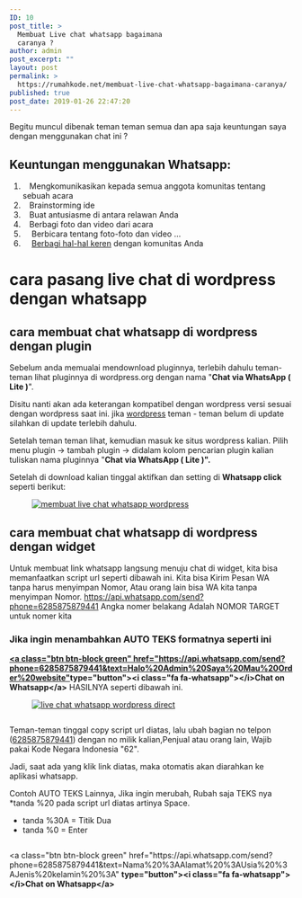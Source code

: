 ```yaml
---
ID: 10
post_title: >
  Membuat Live chat whatsapp bagaimana
  caranya ?
author: admin
post_excerpt: ""
layout: post
permalink: >
  https://rumahkode.net/membuat-live-chat-whatsapp-bagaimana-caranya/
published: true
post_date: 2019-01-26 22:47:20
---
```

<!-- wp:paragraph -->
<p>Begitu muncul dibenak teman teman semua dan apa saja keuntungan saya dengan menggunakan chat ini ?</p>
<!-- /wp:paragraph -->

<!-- wp:heading -->
<h2><a href="https://github.com/ilmanyazid/rumahkode/blob/master/_posts/2018-01-24-membuat-live-chat-simpel-dengan-whatsapp.md#keuntungan-menggunakan-whatsapp"></a></h2>
<!-- /wp:heading -->

<!-- wp:heading -->
<h2>Keuntungan menggunakan Whatsapp:</h2>
<!-- /wp:heading -->

<!-- wp:list {"ordered":true} -->
<ol><li>   Mengkomunikasikan kepada semua anggota komunitas tentang sebuah acara</li><li>   Brainstorming ide</li><li>   Buat antusiasme di antara relawan Anda</li><li>   Berbagi foto dan video dari acara</li><li>    Berbicara tentang foto-foto dan video …</li><li>    <a href="http://www.rumahkode.net/blog/membuat-live-chat-simpel-dengan-whatsapp/">Berbagi hal-hal keren</a> dengan komunitas Anda</li></ol>
<!-- /wp:list -->

<!-- wp:heading {"level":1} -->
<h1><a href="https://github.com/ilmanyazid/rumahkode/blob/master/_posts/2018-01-24-membuat-live-chat-simpel-dengan-whatsapp.md#cara-pasanglive-chatdi-wordpress-dengan-whatsapp"></a></h1>
<!-- /wp:heading -->

<!-- wp:heading {"level":1} -->
<h1><strong>cara pasang</strong>&nbsp;live chat&nbsp;<strong>di wordpress dengan whatsapp</strong></h1>
<!-- /wp:heading -->

<!-- wp:heading -->
<h2><a href="https://github.com/ilmanyazid/rumahkode/blob/master/_posts/2018-01-24-membuat-live-chat-simpel-dengan-whatsapp.md#cara-membuatchat-whatsappdi-wordpress-dengan-plugin"></a></h2>
<!-- /wp:heading -->

<!-- wp:heading -->
<h2><strong>cara membuat</strong>&nbsp;chat whatsapp&nbsp;<strong>di wordpress dengan plugin</strong></h2>
<!-- /wp:heading -->

<!-- wp:paragraph -->
<p>
Sebelum anda memualai mendownload pluginnya, terlebih dahulu teman-teman lihat pluginnya di wordpress.org dengan nama "<strong>Chat via WhatsApp ( Lite )</strong>".
</p>
<!-- /wp:paragraph -->

<!-- wp:paragraph -->
<p>Disitu nanti akan ada keterangan kompatibel dengan wordpress versi sesuai dengan wordpress saat ini. jika <a href="http://www.rumahkode.net/">wordpress</a> teman - teman belum di update silahkan di update terlebih dahulu.</p>
<!-- /wp:paragraph -->

<!-- wp:paragraph -->
<p>Setelah teman teman lihat, kemudian masuk ke situs wordpress kalian. 
Pilih menu plugin -&gt; tambah plugin -&gt; didalam kolom pencarian 
plugin kalian tuliskan nama pluginnya "<strong>Chat via WhatsApp ( Lite )".</strong></p>
<!-- /wp:paragraph -->

<!-- wp:paragraph -->
<p>Setelah di download kalian tinggal aktifkan dan setting di&nbsp;<strong>Whatsapp click </strong>seperti berikut:</p>
<!-- /wp:paragraph -->

<!-- wp:image {"linkDestination":"custom"} -->
<figure class="wp-block-image"><a href="https://camo.githubusercontent.com/461f95afa99274046ec1016c1a816c3952b396db/687474703a2f2f7777772e72756d61686b6f64652e6e65742f77702d636f6e74656e742f75706c6f6164732f323031382f30312f6c6976652d636861742d77686174736170702e6a7067" target="_blank" rel="noreferrer noopener"><img src="https://camo.githubusercontent.com/461f95afa99274046ec1016c1a816c3952b396db/687474703a2f2f7777772e72756d61686b6f64652e6e65742f77702d636f6e74656e742f75706c6f6164732f323031382f30312f6c6976652d636861742d77686174736170702e6a7067" alt="membuat live chat whatsapp wordpress"/></a></figure>
<!-- /wp:image -->

<!-- wp:heading -->
<h2><a href="https://github.com/ilmanyazid/rumahkode/blob/master/_posts/2018-01-24-membuat-live-chat-simpel-dengan-whatsapp.md#cara-membuatchat-whatsappdi-wordpress-dengan-widget"></a></h2>
<!-- /wp:heading -->

<!-- wp:heading -->
<h2><strong>cara membuat</strong>&nbsp;chat whatsapp&nbsp;<strong>di wordpress dengan widget</strong></h2>
<!-- /wp:heading -->

<!-- wp:paragraph -->
<p>
Untuk membuat link whatsapp langsung menuju chat di widget, kita bisa memanfaatkan script url seperti dibawah ini.
Kita bisa Kirim Pesan WA tanpa harus menyimpan Nomor, Atau orang lain bisa WA kita tanpa menyimpan Nomor.
<a href="https://api.whatsapp.com/send?phone=6285875879441">https://api.whatsapp.com/send?phone=6285875879441</a>
Angka nomer belakang Adalah NOMOR TARGET untuk nomer kita

</p>
<!-- /wp:paragraph -->

<!-- wp:heading {"level":3} -->
<h3><a href="https://github.com/ilmanyazid/rumahkode/blob/master/_posts/2018-01-24-membuat-live-chat-simpel-dengan-whatsapp.md#jika-ingin-menambahkan-auto-teks-formatnya-seperti-ini"></a></h3>
<!-- /wp:heading -->

<!-- wp:heading {"level":3} -->
<h3>Jika ingin menambahkan AUTO TEKS formatnya seperti ini</h3>
<!-- /wp:heading -->

<!-- wp:paragraph -->
<p><a href="https://api.whatsapp.com/send?phone=6285875879441&amp;text=Halo%20Admin%20Saya%20Mau%20Order%20website"><strong>
 &lt;a class="btn btn-block green" 
href="https://api.whatsapp.com/send?phone=6285875879441&amp;text=Halo%20Admin%20Saya%20Mau%20Order%20website"</strong></a><strong>type="button"&gt;&lt;i class="fa fa-whatsapp"&gt;&lt;/i&gt;Chat on Whatsapp&lt;/a&gt;</strong>
HASILNYA seperti dibawah ini.
&nbsp;</p>
<!-- /wp:paragraph -->

<!-- wp:image {"linkDestination":"custom"} -->
<figure class="wp-block-image"><a href="https://camo.githubusercontent.com/509bc260ec69a305b7d6c796db2276842316303b/687474703a2f2f7777772e72756d61686b6f64652e6e65742f77702d636f6e74656e742f75706c6f6164732f323031382f30312f6c6976652d636861742d77686174736170702d776f726470726573732d6469726563742e6a7067" target="_blank" rel="noreferrer noopener"><img src="https://camo.githubusercontent.com/509bc260ec69a305b7d6c796db2276842316303b/687474703a2f2f7777772e72756d61686b6f64652e6e65742f77702d636f6e74656e742f75706c6f6164732f323031382f30312f6c6976652d636861742d77686174736170702d776f726470726573732d6469726563742e6a7067" alt="live chat whatsapp wordpress direct"/></a></figure>
<!-- /wp:image -->

<!-- wp:image {"linkDestination":"custom"} -->
<figure class="wp-block-image"><a href="https://camo.githubusercontent.com/b5241469898f54ebed024c9671b95183e9e50594/68747470733a2f2f6e62756469652e66696c65732e776f726470726573732e636f6d2f323031372f31302f696d675f32303137313030365f3134333935382d3837333934333730372e6a70673f773d343730" target="_blank" rel="noreferrer noopener"><img src="https://camo.githubusercontent.com/b5241469898f54ebed024c9671b95183e9e50594/68747470733a2f2f6e62756469652e66696c65732e776f726470726573732e636f6d2f323031372f31302f696d675f32303137313030365f3134333935382d3837333934333730372e6a70673f773d343730" alt=""/></a></figure>
<!-- /wp:image -->

<!-- wp:paragraph -->
<p>
Teman-teman tinggal copy script url diatas, lalu ubah bagian no telpon (<a href="https://api.whatsapp.com/send?phone=6285875879441">6285875879441</a>) dengan no milik kalian,Penjual atau orang lain, Wajib pakai Kode Negara Indonesia "62".

Jadi, saat ada yang klik link diatas, maka otomatis akan diarahkan ke aplikasi whatsapp.

Contoh AUTO TEKS Lainnya, Jika ingin merubah, Rubah saja TEKS nya
*tanda %20 pada script url diatas artinya Space.
* tanda %30A = Titik Dua
* tanda %0 = Enter
</p>
<!-- /wp:paragraph -->

<!-- wp:image -->
<figure class="wp-block-image"><img src="https://camo.githubusercontent.com/6158a6c84edd3db709ff80abcc90c4c27b26ad6d/68747470733a2f2f6e62756469652e66696c65732e776f726470726573732e636f6d2f323031372f31302f696d675f32303137313030365f3134343035362d313131313137353133322e6a70673f773d343730" alt=""/></figure>
<!-- /wp:image -->

<!-- wp:paragraph -->
<p>
 &lt;a class="btn btn-block green" 
href="https://api.whatsapp.com/send?phone=6285875879441&amp;text=Nama%20%3AAlamat%20%3AUsia%20%3AJenis%20kelamin%20%3A"
<strong>type="button"&gt;&lt;i class="fa fa-whatsapp"&gt;&lt;/i&gt;Chat on Whatsapp&lt;/a&gt;</strong></p>
<!-- /wp:paragraph -->